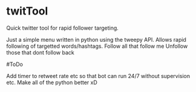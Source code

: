 # twitTool
Quick twitter tool for rapid follower targeting.

Just a simple menu written in python using the tweepy API. 
Allows rapid following of targetted words/hashtags.
Follow all that follow me
Unfollow those that dont follow back


#ToDo

Add timer to retweet rate etc so that bot can run 24/7 without supervision etc. 
Make all of the python better xD
